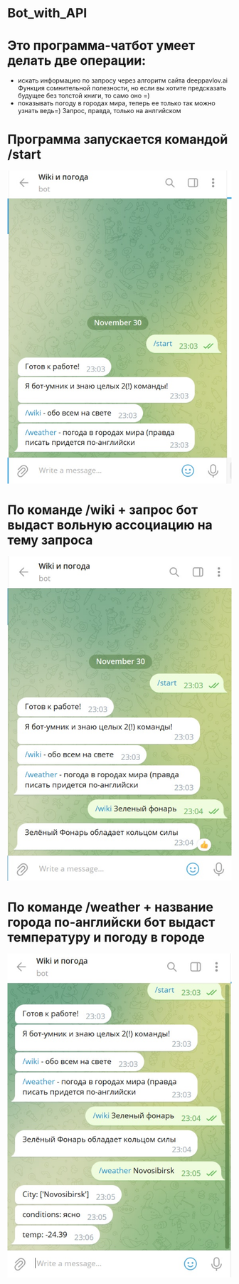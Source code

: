 # Bot_with_API

# Это программа-чатбот умеет делать две операции:

* искать информацию по запросу через алгоритм сайта deeppavlov.ai Функция сомнительной полезности, но если вы хотите предсказать будущее без толстой книги, то само оно =)
* показывать погоду в городах мира, теперь ее только так можно узнать ведь=) Запрос, правда, только на анлгийском

# Программа запускается командой /start

![Стартовый экран](https://github.com/EvgenyBusleiko/Bot_with_API/blob/main/start.jpg)

# По команде /wiki + запрос бот выдаст вольную ассоциацию на тему запроса 

![Стартовый экран](https://github.com/EvgenyBusleiko/Bot_with_API/blob/main/wiki.jpg)

# По команде /weather + название города по-английски бот выдаст температуру и погоду в городе 

![Стартовый экран](https://github.com/EvgenyBusleiko/Bot_with_API/blob/main/weather.jpg)
